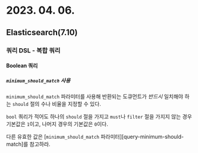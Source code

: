 # 2023. 04. 06.

## Elasticsearch(7.10)

### 쿼리 DSL - 복합 쿼리

#### Boolean 쿼리

##### `minimum_should_match` 사용

`minimum_should_match` 파라미터를 사용해 반환되는 도큐먼트가 *반드시* 일치해야 하는 `should` 절의 수나 비율을 지정할 수 있다.

`bool` 쿼리가 적어도 하나의 `should` 절을 가지고 `must`나 `filter` 절을 가지지 않는 경우 기본값은 `1`이고, 나머지 경우의 기본값은 `0`이다.

다른 유효한 값은 [`minimum_should_match` 파라미터][query-minimum-should-match]를 참고하라.